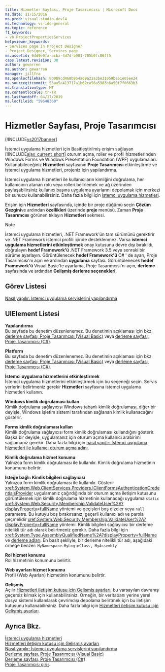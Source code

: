 ```yaml
---
title: Hizmetler Sayfası, Proje Tasarımcısı | Microsoft Docs
ms.date: 11/15/2016
ms.prod: visual-studio-dev14
ms.technology: vs-ide-general
ms.topic: reference
f1_keywords:
- vb.ProjectPropertiesServices
helpviewer_keywords:
- Services page in Project Designer
- Project Designer, Services page
ms.assetid: 6dd9e0fa-acba-4d7d-b081-705b0fc86ff5
caps.latest.revision: 30
author: gewarren
ms.author: gewarren
manager: jillfra
ms.openlocfilehash: 8b089cd468b9b4a69a22a3be31059be51e05ee24
ms.sourcegitcommit: 53aa5a413717a1b62ca56a5983b6a50f7f0663b3
ms.translationtype: MT
ms.contentlocale: tr-TR
ms.lasthandoff: 04/17/2019
ms.locfileid: "59648360"
---
```

# <a name="services-page-project-designer"></a>Hizmetler Sayfası, Proje Tasarımcısı
[!INCLUDE[vs2017banner](../../includes/vs2017banner.md)]

İstemci uygulama hizmetleri için Basitleştirilmiş erişim sağlayan [!INCLUDE[ajax_current_short](../../includes/ajax-current-short-md.md)] oturum açma, roller ve profil hizmetlerinden Windows Forms ve Windows Presentation Foundation (WPF) uygulamaları. Kullanabileceğiniz **Hizmetleri** sayfasının **Proje Tasarımcısı** etkinleştirme ve istemci uygulama hizmetleri, projeniz için yapılandırma.  
  
 İstemci uygulama hizmetleri ile kullanıcıların kimliğini doğrulama, her kullanıcının atanan rolü veya rolleri belirlemek ve ağ üzerinden paylaşabilirsiniz kullanıcı başına uygulama ayarlarını depolamak için merkezi bir sunucu kullanabilirsiniz. Daha fazla bilgi için [istemci uygulama hizmetleri](http://msdn.microsoft.com/library/1487d8df-089e-4f21-abfb-a791a652b58e).  
  
 Erişim için **Hizmetleri** sayfasında, içinde bir proje düğümü seçin **Çözüm Gezgini**ve ardından **özellikleri** üzerinde **proje** menüsü. Zaman **Proje Tasarımcısı** görünen tıklayın **Hizmetleri** sekmesi.  
  
> [!NOTE]
>  İstemci uygulama hizmetleri, .NET Framework'ün tam sürümünü gerektirir ve .NET Framework istemci profili içinde desteklenmez. Varsa **istemci uygulama hizmetlerini etkinleştirmek** onay kutusunu devre dışı bırakıldı, doğrulayın **hedef Framework'ü** .NET Framework 3.5 veya sonraki bir sürüme ayarlayın. Görüntülenecek **hedef Framework'ü** C# ' de ayarı, Proje Tasarımcısı'nı açın ve ardından **uygulama** sayfası. Görüntülenecek **hedef Framework'ü** Visual Basic'te ayarlama, Proje Tasarımcısı'nı açın, **derleme** sayfasında ve ardından **Gelişmiş derleme seçenekleri**.  
  
## <a name="task-list"></a>Görev Listesi  
 [Nasıl yapılır: İstemci uygulama servislerini yapılandırma](http://msdn.microsoft.com/library/34a8688a-a32c-40d3-94be-c8e610c6a4e8)  
  
## <a name="uielement-list"></a>UIElement Listesi  
 **Yapılandırma**  
 Bu sayfada bu denetim düzenlenemez. Bu denetimin açıklaması için bkz [derleme sayfası, Proje Tasarımcısı (Visual Basic)](../../ide/reference/compile-page-project-designer-visual-basic.md) veya [derleme sayfası, Proje Tasarımcısı (C#)](../../ide/reference/build-page-project-designer-csharp.md).  
  
 **Platform**  
 Bu sayfada bu denetim düzenlenemez. Bu denetimin açıklaması için bkz [derleme sayfası, Proje Tasarımcısı (Visual Basic)](../../ide/reference/compile-page-project-designer-visual-basic.md) veya [derleme sayfası, Proje Tasarımcısı (C#)](../../ide/reference/build-page-project-designer-csharp.md).  
  
 **İstemci uygulama hizmetlerini etkinleştirmek**  
 İstemci uygulama hizmetlerini etkinleştirmek için bu seçeneği seçin. Servis yerlerini belirtmeniz gerekir **Hizmetleri** sayfasına istemci uygulama hizmetleri kullanın.  
  
 **Windows kimlik doğrulaması kullan**  
 Kimlik doğrulama sağlayıcısı Windows tabanlı kimlik doğrulaması, diğer bir deyişle, Windows işletim sistemi tarafından sağlanan kimlik kullanacağını gösterir.  
  
 **Forms kimlik doğrulaması kullan**  
 Kimlik doğrulama sağlayıcısı form kimlik doğrulaması kullandığını gösterir. Başka bir deyişle, uygulamanız için oturum açma kullanıcı arabirimi sağlamanız gerekir. Daha fazla bilgi için [nasıl yapılır: İstemci uygulama hizmetleri ile kullanıcı oturum açma adını](http://msdn.microsoft.com/library/5431a671-eb02-4e18-a651-24764fccec9a).  
  
 **Kimlik doğrulama hizmet konumu**  
 Yalnızca form kimlik doğrulaması ile kullanılır. Kimlik doğrulama hizmetinin konumunu belirtir.  
  
 **İsteğe bağlı: Kimlik bilgileri sağlayıcısı**  
 Yalnızca form kimlik doğrulaması ile kullanılır. Gösterir <xref:System.Web.ClientServices.Providers.IClientFormsAuthenticationCredentialsProvider> uygulamanız çağırdığında bir oturum açma iletişim kutusunu görüntülemek için kimlik doğrulama hizmetinin kullanacağı uygulama `static` <xref:System.Web.Security.Membership.ValidateUser%2A?displayProperty=fullName> yöntemi ve geçişleri boş dizeler veya `null` parametre. Bu kutuyu boş bırakırsanız, geçerli kullanıcı adı ve parola geçmelidir <xref:System.Web.Security.Membership.ValidateUser%2A?displayProperty=fullName> yöntemi. Kimlik bilgileri sağlayıcısı bir derleme nitelikli tür adı olarak belirtmeniz gerekir. Daha fazla bilgi için <xref:System.Type.AssemblyQualifiedName%2A?displayProperty=fullName> ve [derleme adları](http://msdn.microsoft.com/library/8f8c2c90-f15d-400e-87e7-a757e4f04d0e). En basit şekliyle, bir derleme nitelikli tür adı, aşağıdaki örneğe benzer: `MyNamespace.MyLoginClass, MyAssembly`  
  
 **Rol hizmet konumu**  
 Rol hizmetinin konumunu belirtir.  
  
 **Web ayarları hizmet konumu**  
 Profil (Web Ayarları) hizmetinin konumunu belirtir.  
  
 **Gelişmiş**  
 Açılır [Hizmetleri iletişim kutusu için Gelişmiş ayarları](../../ide/reference/advanced-settings-for-services-dialog-box.md), bu varsayılan davranışı geçersiz kılmak için kullanabilirsiniz. Örneğin, bir veritabanı yerine yerel dosya sistemi kullanılarak çevrimdışı depolama belirtmek için bu iletişim kutusunu kullanabilirsiniz. Daha fazla bilgi için [Hizmetleri iletişim kutusu için Gelişmiş ayarları](../../ide/reference/advanced-settings-for-services-dialog-box.md).  
  
## <a name="see-also"></a>Ayrıca Bkz.  
 [İstemci uygulama hizmetleri](http://msdn.microsoft.com/library/1487d8df-089e-4f21-abfb-a791a652b58e)   
 [Hizmetleri iletişim kutusu için Gelişmiş ayarları](../../ide/reference/advanced-settings-for-services-dialog-box.md)   
 [Nasıl yapılır: İstemci uygulama servislerini yapılandırma](http://msdn.microsoft.com/library/34a8688a-a32c-40d3-94be-c8e610c6a4e8)   
 [Derleme sayfası, Proje Tasarımcısı (Visual Basic)](../../ide/reference/compile-page-project-designer-visual-basic.md)   
 [Derleme sayfası, Proje Tasarımcısı (C#)](../../ide/reference/build-page-project-designer-csharp.md)   
 [Proje Tasarımcısı giriş](http://msdn.microsoft.com/898dd854-c98d-430c-ba1b-a913ce3c73d7)

